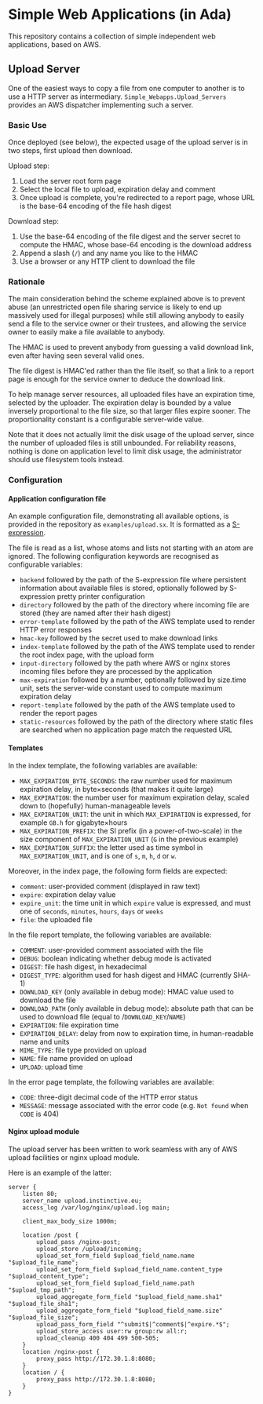 # Simple Web Applications (in Ada)

This repository contains a collection of simple independent web
applications, based on AWS.

## Upload Server

One of the easiest ways to copy a file from one computer to another is to
use a HTTP server as intermediary. `Simple_Webapps.Upload_Servers` provides
an AWS dispatcher implementing such a server.

### Basic Use

Once deployed (see below), the expected usage of the upload server is in
two steps, first upload then download.

Upload step:

  1. Load the server root form page
  2. Select the local file to upload, expiration delay and comment
  3. Once upload is complete, you're redirected to a report page,
     whose URL is the base-64 encoding of the file hash digest

Download step:

  1. Use the base-64 encoding of the file digest and the server secret
     to compute the HMAC, whose base-64 encoding is the download address
  2. Append a slash (`/`) and any name you like to the HMAC
  3. Use a browser or any HTTP client to download the file

### Rationale

The main consideration behind the scheme explained above is to prevent
abuse (an unrestricted open file sharing service is likely to end up
massively used for illegal purposes) while still allowing anybody to easily
send a file to the service owner or their trustees, and allowing the
service owner to easily make a file available to anybody.

The HMAC is used to prevent anybody from guessing a valid download link,
even after having seen several valid ones.

The file digest is HMAC'ed rather than the file itself, so that a link to a
report page is enough for the service owner to deduce the download link.

To help manage server resources, all uploaded files have an expiration
time, selected by the uploader. The expiration delay is bounded by a
value inversely proportional to the file size, so that larger files expire
sooner. The proportionality constant is a configurable server-wide value.

Note that it does not actually limit the disk usage of the upload server,
since the number of uploaded files is still unbounded. For reliability
reasons, nothing is done on application level to limit disk usage, the
administrator should use filesystem tools instead.

### Configuration

#### Application configuration file

An example configuration file, demonstrating all available options, is
provided in the repository as `examples/upload.sx`. It is formatted as
a [S-expression](http://people.csail.mit.edu/rivest/Sexp.txt).

The file is read as a list, whose atoms and lists not starting with an
atom are ignored. The following configuration keywords are recognised as
configurable variables:

  - `backend` followed by the path of the S-expression file where
    persistent information about available files is stored, optionally
    followed by S-expression pretty printer configuration
  - `directory` followed by the path of the directory where incoming file
    are stored (they are named after their hash digest)
  - `error-template` followed by the path of the AWS template used to
    render HTTP error responses
  - `hmac-key` followed by the secret used to make download links
  - `index-template` followed by the path of the AWS template used to
    render the root index page, with the upload form
  - `input-directory` followed by the path where AWS or nginx stores
    incoming files before they are processed by the application
  - `max-expiration` followed by a number, optionally followed by size.time
    unit, sets the server-wide constant used to compute maximum expiration
    delay
  - `report-template` followed by the path of the AWS template used to
    render the report pages
  - `static-resources` followed by the path of the directory where static
    files are searched when no application page match the requested URL

#### Templates

In the index template, the following variables are available:

  - `MAX_EXPIRATION_BYTE_SECONDS`: the raw number used for maximum
    expiration delay, in byte×seconds (that makes it quite large)
  - `MAX_EXPIRATION`: the number user for maximum expiration delay, scaled
    down to (hopefully) human-manageable levels
  - `MAX_EXPIRATION_UNIT`: the unit in which `MAX_EXPIRATION` is expressed,
    for example `GB.h` for gigabyte×hours
  - `MAX_EXPIRATION_PREFIX`: the SI prefix (in a power-of-two-scale) in the
    size component of `MAX_EXPIRATION_UNIT` (`G` in the previous example)
  - `MAX_EXPIRATION_SUFFIX`: the letter used as time symbol in
    `MAX_EXPIRATION_UNIT`, and is one of `s`, `m`, `h`, `d` or `w`.

Moreover, in the index page, the following form fields are expected:

  - `comment`: user-provided comment (displayed in raw text)
  - `expire`: expiration delay value
  - `expire_unit`: the time unit in which `expire` value is
    expressed, and must one of `seconds`, `minutes`, `hours`, `days` or
    `weeks`
  - `file`: the uploaded file

In the file report template, the following variables are available:

  - `COMMENT`: user-provided comment associated with the file
  - `DEBUG`: boolean indicating whether debug mode is activated
  - `DIGEST`: file hash digest, in hexadecimal
  - `DIGEST_TYPE`: algorithm used for hash digest and HMAC (currently
    SHA-1)
  - `DOWNLOAD_KEY` (only available in debug mode): HMAC value used to
    download the file
  - `DOWNLOAD_PATH` (only available in debug mode): absolute path that can
    be used to download file (equal to /`DOWNLOAD_KEY`/`NAME`)
  - `EXPIRATION`: file expiration time
  - `EXPIRATION_DELAY`: delay from now to expiration time, in
    human-readable name and units
  - `MIME_TYPE`: file type provided on upload
  - `NAME`: file name provided on upload
  - `UPLOAD`: upload time

In the error page template, the following variables are available:

  - `CODE`: three-digit decimal code of the HTTP error status
  - `MESSAGE`: message associated with the error code (e.g. `Not found`
    when `CODE` is 404)

#### Nginx upload module

The upload server has been written to work seamless with any of AWS upload
facilities or nginx upload module.

Here is an example of the latter:

	server {
	    listen 80;
	    server_name upload.instinctive.eu;
	    access_log /var/log/nginx/upload.log main;
	
	    client_max_body_size 1000m;
	
	    location /post {
	        upload_pass /nginx-post;
	        upload_store /upload/incoming;
	        upload_set_form_field $upload_field_name.name "$upload_file_name";
	        upload_set_form_field $upload_field_name.content_type "$upload_content_type";
	        upload_set_form_field $upload_field_name.path "$upload_tmp_path";
	        upload_aggregate_form_field "$upload_field_name.sha1" "$upload_file_sha1";
	        upload_aggregate_form_field "$upload_field_name.size" "$upload_file_size";
	        upload_pass_form_field "^submit$|^comment$|^expire.*$";
	        upload_store_access user:rw group:rw all:r;
	        upload_cleanup 400 404 499 500-505;
	    }
	    location /nginx-post {
	        proxy_pass http://172.30.1.8:8080;
	    }
	    location / {
	        proxy_pass http://172.30.1.8:8080;
	    }
	}
